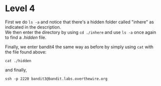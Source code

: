 # Level 4

First we do ```ls -a``` and notice that there's a hidden folder called "inhere" as indicated in the description.  
We then enter the directory by using ```cd ./inhere``` and use ```ls -a``` once again to find a *.hidden* file.  

Finally, we enter bandit4 the same way as before by simply using ```cat``` with the file found above:  

```cat ./hidden```

and finally,  

```ssh -p 2220 bandit3@bandit.labs.overthewire.org```
